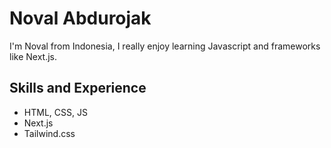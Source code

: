 # Noval Abdurojak
I'm Noval from Indonesia, I really enjoy learning Javascript and frameworks like Next.js.

## Skills and Experience
* HTML, CSS, JS
* Next.js
* Tailwind.css

